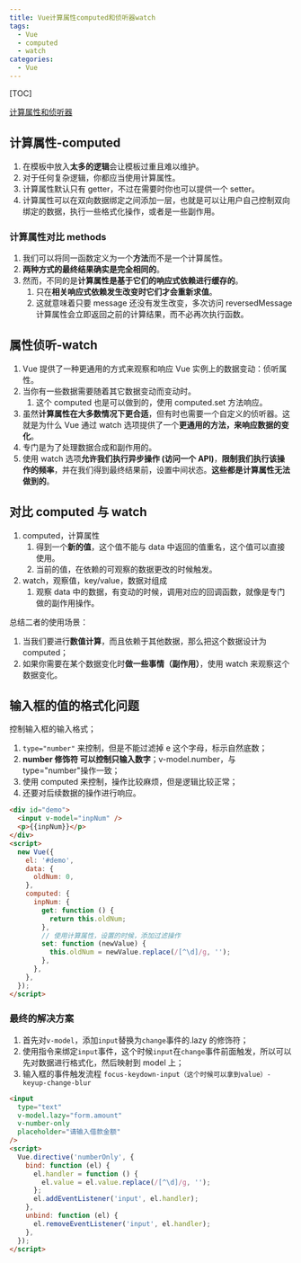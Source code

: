 ```yaml
---
title: Vue计算属性computed和侦听器watch
tags:
  - Vue
  - computed
  - watch
categories:
  - Vue
---
```


[TOC]

[计算属性和侦听器](https://cn.vuejs.org/v2/guide/computed.html)

## 计算属性-computed

1. 在模板中放入**太多的逻辑**会让模板过重且难以维护。
2. 对于任何复杂逻辑，你都应当使用计算属性。
3. 计算属性默认只有 getter，不过在需要时你也可以提供一个 setter。
4. 计算属性可以在双向数据绑定之间添加一层，也就是可以让用户自己控制双向绑定的数据，执行一些格式化操作，或者是一些副作用。

### 计算属性对比 methods

1. 我们可以将同一函数定义为一个**方法**而不是一个计算属性。
2. **两种方式的最终结果确实是完全相同的**。
3. 然而，不同的是**计算属性是基于它们的响应式依赖进行缓存的**。
   1. 只在**相关响应式依赖发生改变时它们才会重新求值**。
   2. 这就意味着只要 message 还没有发生改变，多次访问 reversedMessage 计算属性会立即返回之前的计算结果，而不必再次执行函数。

## 属性侦听-watch

1. Vue 提供了一种更通用的方式来观察和响应 Vue 实例上的数据变动：侦听属性。
2. 当你有一些数据需要随着其它数据变动而变动时。
   1. 这个 computed 也是可以做到的，使用 computed.set 方法响应。
3. 虽然**计算属性在大多数情况下更合适**，但有时也需要一个自定义的侦听器。这就是为什么 Vue 通过 watch 选项提供了一个**更通用的方法，来响应数据的变化**。
4. 专门是为了处理数据合成和副作用的。
5. 使用 watch 选项**允许我们执行异步操作 (访问一个 API)**，**限制我们执行该操作的频率**，并在我们得到最终结果前，设置中间状态。**这些都是计算属性无法做到的**。

## 对比 computed 与 watch

1. computed，计算属性
   1. 得到一个**新的值**，这个值不能与 data 中返回的值重名，这个值可以直接使用。
   2. 当前的值，在依赖的可观察的数据更改的时候触发。
2. watch，观察值，key/value，数据对组成
   1. 观察 data 中的数据，有变动的时候，调用对应的回调函数，就像是专门做的副作用操作。

总结二者的使用场景：

1. 当我们要进行**数值计算**，而且依赖于其他数据，那么把这个数据设计为 computed；
2. 如果你需要在某个数据变化时**做一些事情（副作用）**，使用 watch 来观察这个数据变化。

## 输入框的值的格式化问题

控制输入框的输入格式；

1. `type="number"` 来控制，但是不能过滤掉 e 这个字母，标示自然底数；
2. **number 修饰符 可以控制只输入数字**；v-model.number，与 type="number"操作一致；
3. 使用 computed 来控制，操作比较麻烦，但是逻辑比较正常；
4. 还要对后续数据的操作进行响应。

```html
<div id="demo">
  <input v-model="inpNum" />
  <p>{{inpNum}}</p>
</div>
<script>
  new Vue({
    el: '#demo',
    data: {
      oldNum: 0,
    },
    computed: {
      inpNum: {
        get: function () {
          return this.oldNum;
        },
        // 使用计算属性，设置的时候，添加过滤操作
        set: function (newValue) {
          this.oldNum = newValue.replace(/[^\d]/g, '');
        },
      },
    },
  });
</script>
```

### 最终的解决方案

1. 首先对`v-model`，添加`input`替换为`change`事件的.lazy 的修饰符；
2. 使用指令来绑定`input`事件，这个时候`input`在`change`事件前面触发，所以可以先对数据进行格式化，然后映射到 model 上；
3. 输入框的事件触发流程 `focus-keydown-input（这个时候可以拿到value）-keyup-change-blur`

```html
<input
  type="text"
  v-model.lazy="form.amount"
  v-number-only
  placeholder="请输入借款金额"
/>
<script>
  Vue.directive('numberOnly', {
    bind: function (el) {
      el.handler = function () {
        el.value = el.value.replace(/[^\d]/g, '');
      };
      el.addEventListener('input', el.handler);
    },
    unbind: function (el) {
      el.removeEventListener('input', el.handler);
    },
  });
</script>
```
